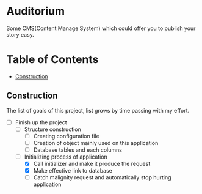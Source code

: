 # Auditorium

Some CMS(Content Manage System) which could offer you to publish your story easy.

# Table of Contents

- [Construction](#Construction)


## Construction

The list of goals of this project, list grows by time passing with my effort.

- [ ] Finish up the project
  - [ ] Structure construction
    - [ ] Creating configuration file
    - [ ] Creation of object mainly used on this application
    - [ ] Database tables and each columns
  - [ ] Initializing process of application
    - [x] Call initializer and make it produce the request
    - [x] Make effective link to database
    - [ ] Catch malignity request and automatically stop hurting application
